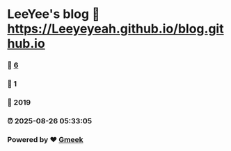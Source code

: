 # LeeYee's blog :link: https://Leeyeyeah.github.io/blog.github.io 
### :page_facing_up: [6](https://Leeyeyeah.github.io/blog.github.io/tag.html) 
### :speech_balloon: 1 
### :hibiscus: 2019 
### :alarm_clock: 2025-08-26 05:33:05 
### Powered by :heart: [Gmeek](https://github.com/Meekdai/Gmeek)
